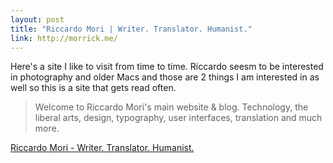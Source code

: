 ```yaml
---
layout: post
title: "Riccardo Mori | Writer. Translator. Humanist."
link: http://morrick.me/
---
```


Here's a site I like to visit from time to time. Riccardo seesm to be interested in photography and older Macs and those are 2 things I am interested in as well so this is a site that gets read often. 

> Welcome to Riccardo Mori's main website & blog. Technology, the liberal arts, design, typography, user interfaces, translation and much more.


[Riccardo Mori - Writer. Translator. Humanist.](http://morrick.me/)
